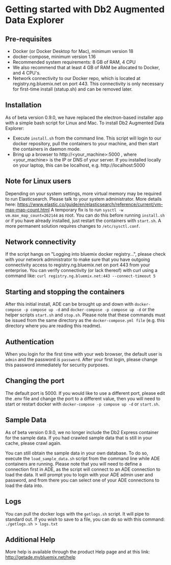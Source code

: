 # Getting started with Db2 Augmented Data Explorer

## Pre-requisites

- Docker (or Docker Desktop for Mac), minimum version 18
- docker-compose, minimum version 1.16
- Recommended system requirements: 8 GB of RAM, 4 CPU
- We also recommend that at least 4 GB of RAM be allocated to Docker, and 4 CPU's.
- Network connectivity to our Docker repo, which is located at registry.ng.bluemix.net on port 443. This connectivity is only necessary for first-time install (statup.sh) and can be removed later.

## Installation

As of beta version 0.9.0, we have replaced the electron-based installer app with a simple bash script for Linux and Mac.
To install Db2 Augmented Data Explorer:

- Execute `install.sh` from the command line. This script will login to our docker repository, pull the containers to your machine, and then start the containers in daemon mode.
- Bring up a browser to http://<your_machine>:5000 , where <your_machine> is the IP or DNS of your server. If you installed locally on your laptop, this can be localhost, e.g. http://localhost:5000

## Note for Linux users

Depending on your system settings, more virtual memory may be required to run Elasticsearch. Please talk to your system administrator. More details here:
https://www.elastic.co/guide/en/elasticsearch/reference/current/vm-max-map-count.html
A temporary fix is to run `sysctl -w vm.max_map_count=262144` as root. You can do this before running `install.sh` or if you have already installed, just restart the containers with `start.sh`. A more permanent solution requires changes to `/etc/sysctl.conf`.

## Network connectivity

If the script hangs on "Logging into bluemix docker registry...", please check with your network administrator to make sure that you have outgoing connectivity access to registry.ng.bluemix.net on port 443 from your enterprise. You can verify connectivity (or lack thereof) with curl using a command like: `curl registry.ng.bluemix.net:443 --connect-timeout 5`

## Starting and stopping the containers

After this initial install, ADE can be brought up and down with `docker-compose -p compose up -d` and `docker-compose -p compose up -d` or the helper scripts `start.sh` and `stop.sh`. Please note that these commands must be issued from the same directory as the `docker-compose.yml file` (e.g. this directory where you are reading this readme).

## Authentication

When you login for the first time with your web browser, the default user is `admin` and the password is `password`. After your first login, please change this password immediately for security purposes.

## Changing the port

The default port is 5000. If you would like to use a different port, please edit the .env file and change the port to a different value, then you will need to start or restart docker with `docker-compose -p compose up -d` or `start.sh`.

## Sample Data

As of beta version 0.9.0, we no longer include the Db2 Express container for the sample data. If you had crawled sample data that is still in your cache, please crawl again.

You can still obtain the sample data in your own database. To do so, execute the `load_sample_data.sh` script from the command line while ADE containers are running. Please note that you will need to define a connection first in ADE, as the script will connect to an ADE connection to load the data. It will prompt you to login with your ADE admin user and password, and from there you can select one of your ADE connections to load the data into.

## Logs

You can pull the docker logs with the `getlogs.sh` script. It will pipe to standard out. If you wish to save to a file, you can do so with this command: `./getlogs.sh > logs.txt`

## Additional Help

More help is available through the product Help page and at this link:
http://getade.mybluemix.net/help
